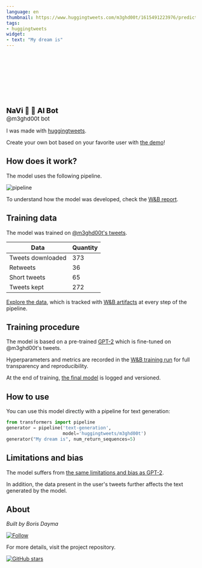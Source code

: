 ```yaml
---
language: en
thumbnail: https://www.huggingtweets.com/m3ghd00t/1615491223976/predictions.png
tags:
- huggingtweets
widget:
- text: "My dream is"
---
```


<div>
<div style="width: 132px; height:132px; border-radius: 50%; background-size: cover; background-image: url('https://pbs.twimg.com/profile_images/1366083605974278146/m7pIgdOU_400x400.jpg')">
</div>
<div style="margin-top: 8px; font-size: 19px; font-weight: 800">NaVi 🍩 🤖 AI Bot </div>
<div style="font-size: 15px">@m3ghd00t bot</div>
</div>

I was made with [huggingtweets](https://github.com/borisdayma/huggingtweets).

Create your own bot based on your favorite user with [the demo](https://colab.research.google.com/github/borisdayma/huggingtweets/blob/master/huggingtweets-demo.ipynb)!

## How does it work?

The model uses the following pipeline.

![pipeline](https://github.com/borisdayma/huggingtweets/blob/master/img/pipeline.png?raw=true)

To understand how the model was developed, check the [W&B report](https://app.wandb.ai/wandb/huggingtweets/reports/HuggingTweets-Train-a-model-to-generate-tweets--VmlldzoxMTY5MjI).

## Training data

The model was trained on [@m3ghd00t's tweets](https://twitter.com/m3ghd00t).

| Data | Quantity |
| --- | --- |
| Tweets downloaded | 373 |
| Retweets | 36 |
| Short tweets | 65 |
| Tweets kept | 272 |

[Explore the data](https://wandb.ai/wandb/huggingtweets/runs/3i0pmt9d/artifacts), which is tracked with [W&B artifacts](https://docs.wandb.com/artifacts) at every step of the pipeline.

## Training procedure

The model is based on a pre-trained [GPT-2](https://huggingface.co/gpt2) which is fine-tuned on @m3ghd00t's tweets.

Hyperparameters and metrics are recorded in the [W&B training run](https://wandb.ai/wandb/huggingtweets/runs/2napmh2m) for full transparency and reproducibility.

At the end of training, [the final model](https://wandb.ai/wandb/huggingtweets/runs/2napmh2m/artifacts) is logged and versioned.

## How to use

You can use this model directly with a pipeline for text generation:

```python
from transformers import pipeline
generator = pipeline('text-generation',
                     model='huggingtweets/m3ghd00t')
generator("My dream is", num_return_sequences=5)
```

## Limitations and bias

The model suffers from [the same limitations and bias as GPT-2](https://huggingface.co/gpt2#limitations-and-bias).

In addition, the data present in the user's tweets further affects the text generated by the model.

## About

*Built by Boris Dayma*

[![Follow](https://img.shields.io/twitter/follow/borisdayma?style=social)](https://twitter.com/intent/follow?screen_name=borisdayma)

For more details, visit the project repository.

[![GitHub stars](https://img.shields.io/github/stars/borisdayma/huggingtweets?style=social)](https://github.com/borisdayma/huggingtweets)
